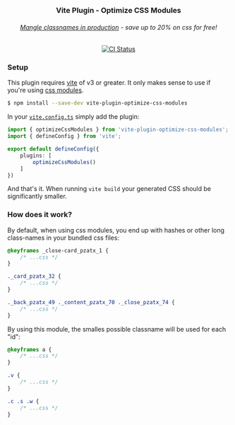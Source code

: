 <br/>

<h3 align="center">
    <p>Vite Plugin - Optimize CSS Modules</p>
</h3>

<h6 align="center">
    <p><a href="#how-does-it-work">Mangle classnames in production</a> - save up to 20% on css for free!</p>
</h6>

<p align="center">
  <a href="https://github.com/Simonwep/vite-plugin-optimize-css-modules/actions/workflows/ci.yml"><img
     alt="CI Status"
     src="https://github.com/Simonwep/vite-plugin-optimize-css-modules/actions/workflows/ci.yml/badge.svg"/></a>
</p>

### Setup

This plugin requires [vite](https://vitejs.dev/) of v3 or greater.
It only makes sense to use if you're using [css modules](https://vitejs.dev/config/shared-options.html#css-modules).

```sh
$ npm install --save-dev vite-plugin-optimize-css-modules
```

In your [`vite.config.ts`](https://vitejs.dev/config/#configuring-vite) simply add the plugin:

```ts
import { optimizeCssModules } from 'vite-plugin-optimize-css-modules';
import { defineConfig } from 'vite';

export default defineConfig({
    plugins: [
        optimizeCssModules()
    ]
})
```

And that's it. When running `vite build` your generated CSS should be significantly smaller.

### How does it work?

By default, when using css modules, you end up with hashes or other long class-names in your bundled css files:

```css
@keyframes _close-card_pzatx_1 {
    /* ...css */
}

._card_pzatx_32 {
    /* ...css */
}

._back_pzatx_49 ._content_pzatx_70 ._close_pzatx_74 {
    /* ...css */
}
```

By using this module, the smalles possible classname will be used for each "id":

```css
@keyframes a {
    /* ...css */
}

.v {
    /* ...css */
}

.c .s .w {
    /* ...css */
}
```
